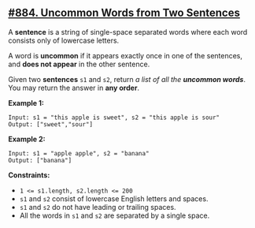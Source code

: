 ## [#884. Uncommon Words from Two Sentences](https://leetcode.com/problems/uncommon-words-from-two-sentences/)

A **sentence** is a string of single-space separated words where each word consists only of lowercase letters.

A word is **uncommon** if it appears exactly once in one of the sentences, and **does not appear** in the other sentence.

Given two **sentences** `s1` and `s2`, return _a list of all the **uncommon words**_. You may return the answer in **any order**.

**Example 1:**
````
Input: s1 = "this apple is sweet", s2 = "this apple is sour"
Output: ["sweet","sour"]
````

**Example 2:**
````
Input: s1 = "apple apple", s2 = "banana"
Output: ["banana"]
````

**Constraints:**
* `1 <= s1.length, s2.length <= 200`
* `s1` and `s2` consist of lowercase English letters and spaces.
* `s1` and `s2` do not have leading or trailing spaces.
* All the words in `s1` and `s2` are separated by a single space.